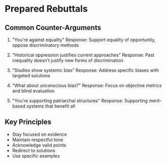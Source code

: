 # Prepared Rebuttals

## Common Counter-Arguments

1. "You're against equality"
   Response: Support equality of opportunity, oppose discriminatory methods

2. "Historical oppression justifies current approaches"
   Response: Past inequality doesn't justify new forms of discrimination

3. "Studies show systemic bias"
   Response: Address specific biases with targeted solutions

4. "What about unconscious bias?"
   Response: Focus on objective metrics and blind evaluation

5. "You're supporting patriarchal structures"
   Response: Supporting merit-based systems that benefit all

## Key Principles
- Stay focused on evidence
- Maintain respectful tone
- Acknowledge valid points
- Redirect to solutions
- Use specific examples
